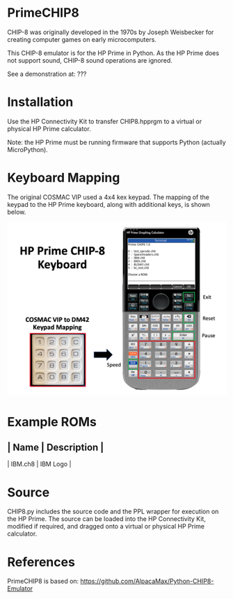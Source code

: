 # PrimeCHIP8
CHIP-8 was originally developed in the 1970s by Joseph Weisbecker for creating computer games on early microcomputers. 

This CHIP-8 emulator is for the HP Prime in Python. As the HP Prime does not support sound, CHIP-8 sound operations are ignored.

See a demonstration at: ???
# Installation
Use the HP Connectivity Kit to transfer CHIP8.hpprgm to a virtual or physical HP Prime calculator.

Note: the HP Prime must be running firmware that supports Python (actually MicroPython).
# Keyboard Mapping
The original COSMAC VIP used a 4x4 kex keypad. The mapping of the keypad to the HP Prime keyboard, along with additional keys, is shown below.

![Keyboard](Images/PrimeCHIP8_Keyboard.png)
# Example ROMs
| Name        | Description        |
------------------------------------
| IBM.ch8     | IBM Logo           |
# Source
CHIP8.py includes the source code and the PPL wrapper for execution on the HP Prime. The source can be loaded into the HP Connectivity Kit, modified if required, and dragged onto a virtual or physical HP Prime calculator.
# References
PrimeCHIP8 is based on: https://github.com/AlpacaMax/Python-CHIP8-Emulator
